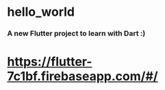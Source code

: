 # hello_world

### A new Flutter project to learn with Dart :)

# https://flutter-7c1bf.firebaseapp.com/#/
